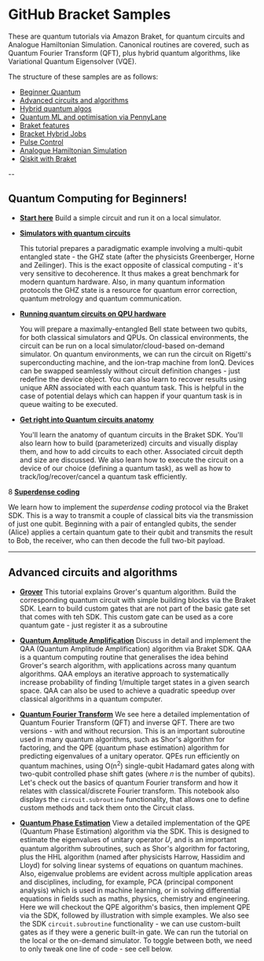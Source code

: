 # GitHub Bracket Samples

These are quantum tutorials via Amazon Braket, for quantum circuits and Analogue Hamiltonian Simulation. Canonical routines are covered, such as Quantum Fourier Transform (QFT), plus hybrid quantum algorithms, like Variational Quantum Eigensolver (VQE).

The structure of these samples are as follows:

- [Beginner Quantum](#simple)
- [Advanced circuits and algorithms](#advanced)
- [Hybrid quantum algos](#hybrid)
- [Quantum ML and optimisation via PennyLane](#pennylane)
- [Braket features](#braket)
- [Bracket Hybrid Jobs](#jobs)
- [Pulse Control](#pulse)
- [Analogue Hamiltonian Simulation](#ahs)
- [Qiskit with Braket](#qiskit)

--

## <a name="simple">Quantum Computing for Beginners!</a>

- [**Start here**](examples/getting_started/0_Getting_started/0_Getting_starated.ipynb)
  Build a simple circuit and run it on a local simulator.

- [**Simulators with quantum circuits**](examples/getting_started/1_Running_quantum_circuits_on_simulators/1_Running_quantum_circuits_on_simultors.ipynb)

  This tutorial prepares a paradigmatic example involving a multi-qubit entangled state - the GHZ state (after the physicists Greenberger, Horne and Zeilinger). This is the exact opposite of classical computing - it's very sensitive to decoherence. It thus makes a great benchmark for modern quantum hardware. Also, in many quantum information protocols the GHZ state is a resource for quantum error correction, quantum metrology and quantum communication.

- [**Running quantum circuits on QPU hardware**](examples/getting_started/2_Running_quantum_circuits_on_QPU_devices/2_Running_quantum_circuits_on_QPU_devices.ipynb)

  You will prepare a maximally-entangled Bell state between two qubits, for both classical simulators and QPUs.
  On classical environments, the circuit can be run on a local simulator/cloud-based on-demand simulator.
  On quantum environments, we can run the circuit on Rigetti's superconducting machine, and the ion-trap machine from IonQ. Devices can be swapped seamlessly without circuit definition changes - just redefine the device object. You can also learn to recover results using unique ARN associated with each quantum task. This is helpful in the case of potential delays which can happen if your quantum task is in queue waiting to be executed.

- [**Get right into Quantum circuits anatomy**](examples/getting_started?3_Deep_dive_into_the_anatomy_of_quantum_circuits/3_Deep_dive_into_the_anatomy_of_quantum_circuits.ipynb)

  You'll learn the anatomy of quantum circuits in the Braket SDK. You'll also learn how to build (parameterized) circuits and visually display them, and how to add circuits to each other. Associated circuit depth and size are discussed. We also learn how to execute the circuit on a device of our choice (defining a quantum task), as well as how to track/log/recover/cancel a quantum task efficiently.

8 [**Superdense coding**](examples/getting_started/4_Superdense_coding/4_Superdense_coding.ipynb)

We learn how to implement the _superdense coding_ protocol via the Braket SDK. This is a way to transmit a couple of classical bits via the transmission of just one qubit. Beginning with a pair of entangled qubits, the sender (Alice) applies a certain quantum gate to their qubit and transmits the result to Bob, the receiver, who can then decode the full two-bit payload.

---

## <a name="advanced">Advanced circuits and algorithms</a>

* [**Grover**](examples/advanced_circuits_algorithms/Grover/Grover.ipynb)
  This tutorial explains Grover's quantum algorithm. Build the corresponding quantum circuit with simple building blocks via the Braket SDK. Learn to build custom gates that are not part of the basic gate set that comes with teh SDK. This custom gate can be used as a core quantum gate - just register it as a subroutine

* [**Quantum Amplitude Amplification**](examples/advanced_circuits_algorithms/Quantum_Amplitude_Amplification/Quantum_Amplitude_Amplification.ipynb)
  Discuss in detail and implement the QAA (Quantum Amplitude Amplification) algorithm via Braket SDK. QAA is a quantum computing routine that generalises the idea behind Grover's search algorithm, with applications across many quantum algorithms. QAA employs an iterative approach to systematically increase probability of finding 1/multiple target states in a given search space. QAA can also be used to achieve a quadratic speedup over classical algorithms in a quantum computer.

 * [**Quantum Fourier Transform**](examples/advanced_circuits_algorithms/Quantum_Fourier_Transform/Quantum_Fourier_Transform.ipynb)
  We see here a detailed implementation of Quantum Fourier Transform (QFT) and inverse QFT. There are two versions - with and without recursion. This is an important subroutine used in many quantum algorithms, such as Shor's algorithm for factoring, and the QPE (quantum phase estimation) algorithm for predicting eigenvalues of a unitary operator. QPEs run efficiently on quantum machines, using O(n<sup>2</sup>) single-qubit Hadamard gates along with two-qubit controlled phase shift gates (where 𝑛 is the number of qubits). Let's check out the basics of quantum Fourier transform and how it relates with classical/discrete Fourier transform. This notebook also displays the `circuit.subroutine` functionality, that allows one to define custom methods and tack them onto the Circuit class.

* [**Quantum Phase Estimation**](examples/advanced_circuits_algorithms/Quantum_Phase_Estimation/Quantum_Phase_Estimation.ipynb)
  View a detailed implementation of the QPE (Quantum Phase Estimation) algorithm via the SDK. This is designed to estimate the eigenvalues of unitary operator 𝑈, and is an important quantum algorithm subroutines, such as Shor's algorithm for factoring, plus the HHL algorithm (named after physicists Harrow, Hassidim and Lloyd) for solving linear systems of equations on quantum machines. Also, eigenvalue problems are evident across multiple application areas and disciplines, including, for example, PCA (principal component analysis) which is used in machine learning, or in solving differential equations in fields such as maths, physics, chemistry and engineering. Here we will checkout the QPE algorithm's basics, then implement QPE via the SDK, followed by illustration with simple examples. We also see the SDK `circuit.subroutine` functionality - we can use custom-built gates as if they were a generic built-in gate. We can run the tutorial on the local or the on-demand simulator. To toggle between both, we need to only tweak one line of code - see cell below.